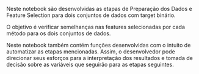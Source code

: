 Neste notebook são desenvolvidas as etapas de Preparação dos Dados e
Feature Selection para dois conjuntos de dados com target binário.

O objetivo é verificar semelhanças nas features selecionadas
por cada método para os dois conjuntos de dados.

Neste notebook também contém funções desenvolvidas com o intuito de
automatizar as etapas mencionadas. Assim, o desenvolvedor pode direcionar
seus esforços para a interpretação dos resultados e tomada de decisão
sobre as variáveis que seguirão para as etapas seguintes.

